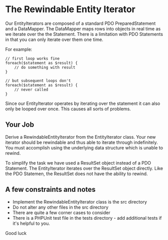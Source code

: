 The Rewindable Entity Iterator
==============================

Our EntityIterators are composed of a standard PDO PreparedStatement and a 
DataMapper.  The DataMapper maps rows into objects in real time as we iterate 
over the the Statement.  There is a limitation with PDO Statements in that you
can only iterate over them one time.  

For example:

    // first loop works fine
    foreach($statement as $result) {
        // do something with result
    }
    
    // but subsequent loops don't
    foreach($statement as $result) {
        // never called 
    }

Since our EntityIterator operates by iterating over the statement it 
can also only be looped over once.  This causes all sorts of problems.

Your Job
--------

Derive a RewindableEntityIterator from the EntityIterator class.  Your new 
iterator should be rewindable and thus able to iterate through indefinitely.  You 
must accomplish using the underlying data structure which is unable to rewind. 

To simplify the task we have used a ResultSet object instead of a PDO Statement.  The 
EntityIterator iterates over the ResultSet object directly.  Like the PDO Statemen, 
the ResultSet does not have the ability to rewind.

A few constraints and notes
---------------------------

* Implement the RewindableEntityIterator class is the src directory
* Do not alter any other files in the src directory
* There are quite a few corner cases to consider
* There is a PHPUnit test file in the tests directory - add additional tests if it's helpful to you.

Good luck